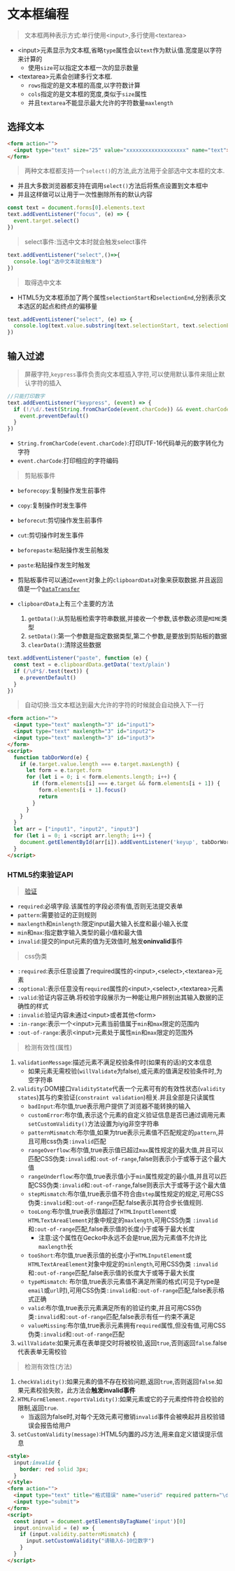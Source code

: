 # 文本框编程

>文本框两种表示方式:单行使用\<input>,多行使用\<textarea>

* \<input>元素显示为文本框,省略`type`属性会以`text`作为默认值.宽度是以字符来计算的
  * 使用`size`可以指定文本框一次的显示数量
* \<textarea>元素会创建多行文本框.
  * `rows`指定的是文本框的高度,以字符数计算
  * `cols`指定的是文本框的宽度,类似于`size`属性
  * 并且`textarea`不能显示最大允许的字符数量`maxlength`

## 选择文本

```html
<form action="">
  <input type="text" size="25" value="xxxxxxxxxxxxxxxxxxx" name="text">
</form>
```

>两种文本框都支持一个`select()`的方法,此方法用于全部选中文本框的文本.

* 并且大多数浏览器都支持在调用`select()`方法后将焦点设置到文本框中
* 并且这样做可以让用于一次性删除所有的默认内容

```js
const text = document.forms[0].elements.text
text.addEventListener("focus", (e) => {
  event.target.select()
})
```

>select事件:当选中文本时就会触发select事件

```js
text.addEventListener("select",()=>{
  console.log("选中文本就会触发")
})
```

>取得选中文本

* HTML5为文本框添加了两个属性`selectionStart`和`selectionEnd`,分别表示文本选区的起点和终点的偏移量

```js
text.addEventListener("select", (e) => {
  console.log(text.value.substring(text.selectionStart, text.selectionEnd))
})
```

## 输入过滤

>屏蔽字符,`keypress`事件负责向文本框插入字符,可以使用默认事件来阻止默认字符的插入

```js
//只能打印数字
text.addEventListener("keypress", (event) => {
  if (!/\d/.test(String.fromCharCode(event.charCode)) && event.charCode > 9 && !event.ctrlKey) {
    event.preventDefault()
  }
})
```

* `String.fromCharCode(event.charCode)`:打印UTF-16代码单元的数字转化为字符
* `event.charCode`:打印相应的字符编码

>剪贴板事件

* `beforecopy`:复制操作发生前事件
* `copy`:复制操作时发生事件
* `beforecut`:剪切操作发生前事件
* `cut`:剪切操作时发生事件
* `beforepaste`:粘贴操作发生前触发
* `paste`:粘贴操作发生时触发

* 剪贴板事件可以通过`event`对象上的`clipboardData`对象来获取数据.并且返回值是一个[`DataTransfer`](../JavascriptAPI/drag.md#datatransferitem)
* `clipboardData`上有三个主要的方法
   1. `getData()`:从剪贴板检索字符串数据,并接收一个参数,该参数必须是`MIME`类型
   2. `setData()`:第一个参数是指定数据类型,第二个参数,是要放到剪贴板的数据
   3. `clearData()`:清除这些数据

```js
text.addEventListener("paste", function (e) {
  const text = e.clipboardData.getData('text/plain')
  if (/\d*$/.test(text)) {
    e.preventDefault()
  }
})
```

> 自动切换:当文本框达到最大允许的字符的时候就会自动换入下一行

```html
<form action="">
  <input type="text" maxlength="3" id="input1">
  <input type="text" maxlength="3" id="input2">
  <input type="text" maxlength="3" id="input3">
</form>
<script>
  function tabDorWord(e) {
    if (e.target.value.length === e.target.maxLength) {
      let form = e.target.form
      for (let i = 0; i < form.elements.length; i++) {
        if (form.elements[i] === e.target && form.elements[i + 1]) {
          form.elements[i + 1].focus()
          return
        }
      }
    }
  }
  let arr = ["input1", "input2", "input3"]
  for (let i = 0; i <script arr.length; i++) {
    document.getElementById(arr[i]).addEventListener('keyup', tabDorWord)
  }
</script>
```

### HTML5约束验证API

> [验证](https://developer.mozilla.org/en-US/docs/Learn/Forms/Form_validation)

* `required`:必填字段.该属性的字段必须有值,否则无法提交表单
* `pattern`:需要验证的正则规则
* `maxlength`和`minlength`:限定input最大输入长度和最小输入长度
* `min`和`max`:指定数字输入类型的最小值和最大值
* `invalid`:提交的input元素的值为无效值时,触发**oninvalid**事件

>css伪类

* `:required`:表示任意设置了required属性的\<input>,\<select>,\<textarea>元素
* `:optional`:表示任意没有`required`属性的\<input>,\<select>,\<textarea>元素
* `:valid`:验证内容正确.将校验字段展示为一种能让用户辨别出其输入数据的正确性的样式
* `:invalid`:验证内容未通过\<input>或者其他\<form>
* `:in-range`:表示一个\<input>元素当前值属于`min`和`max`限定的范围内
* `:out-of-range`:表示\<input>元素处于属性`min`和`max`限定的范围外

> 检测有效性(属性)

1. `validationMessage`:描述元素不满足校验条件时(如果有的话)的文本信息
   * 如果元素无需校验(`willValidate`为false),或元素的值满足校验条件时,为空字符串
2. `validity`:DOM接口`ValidityState`代表一个元素可有的有效性状态(`validity states`)其与约束验证(`constraint validation`)相关.并且全部是只读属性
   * `badInput`:布尔值,true表示用户提供了浏览器不能转换的输入
   * `customError`:布尔值,表示这个元素的自定义验证信息是否已通过调用元素`setCustomValidity()`方法设置为iyig非空字符串
   * `patternMismatch`:布尔值,如果为true表示元素值不匹配规定的`pattern`,并且可用css伪类`:invalid`匹配
   * `rangeOverflow`:布尔值,true表示值已超过`max`属性规定的最大值,并且可以匹配CSS伪类`:invalid`和`:out-of-range`,false则表示小于或等于这个最大值
   * `rangeUnderflow`:布尔值,true表示值小于`min`属性规定的最小值,并且可以匹配CSS伪类`:invalid`和`:out-of-range`,false则表示大于或等于这个最大值
   * `stepMismatch`:布尔值,true表示值不符合由`step`属性规定的规定,可用CSS伪类`:invalid`和`:out-of-range`匹配.false表示其符合步长值规则.
   * `tooLong`:布尔值,true表示值超过了`HTMLInputElement`或`HTMLTextAreaElement`对象中规定的`maxlength`,可用CSS伪类 `:invalid`和`:out-of-range`匹配,false表示值的长度小于或等于最大长度
     * 注意:这个属性在Gecko中永远不会是true,因为元素值不允许比`maxlength`长
   * `tooShort`:布尔值,true表示值的长度小于`HTMLInputElement`或`HTMLTextAreaElement`对象中规定的`minlength`,可用CSS伪类 `:invalid`和`:out-of-range`匹配,false表示值的长度大于或等于最大长度
   * `typeMismatch`: 布尔值,true表示元素值不满足所需的格式(可见于type是`email`或`url`时),可用CSS伪类`:invalid`和`:out-of-range`匹配,false表示格式正确
   * `valid`:布尔值,true表示元素满足所有的验证约束,并且可用CSS伪类`:invalid`和`:out-of-range`匹配,false表示有任一约束不满足
   * `valueMissing`:布尔值,true表示元素拥有`required`属性,但没有值,可用CSS伪类`:invalid`和`:out-of-range`匹配
3. `willValidate`:如果元素在表单提交时将被校验,返回`true`,否则返回`false`.false代表表单无需校验

>检测有效性(方法)

1. `checkValidity()`:如果元素的值不存在校验问题,返回`true`,否则返回`false`.如果元素校验失败，此方法会**触发invalid事件**
2. `HTMLFormElement.reportValidity()`:如果元素或它的子元素控件符合校验的限制,返回`true`.
   * 当返回为false时,对每个无效元素可撤销`invalid`事件会被唤起并且校验错误会报告给用户
3. `setCustomValidity(message)`:HTML5内置的JS方法,用来自定义错误提示信息

```html
<style>
  input:invalid {
    border: red solid 3px;
  }
</style>
<form action="">
  <input type="text" title="格式错误" name="userid" required pattern="\d{6,10}">
  <input type="submit">
</form>
<script>
  const input = document.getElementsByTagName('input')[0]
  input.oninvalid = (e) => {
    if (input.validity.patternMismatch) {
      input.setCustomValidity("请输入6-10位数字")
    }
  }
</script>
```
